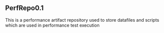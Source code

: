 ## PerfRepo0.1
This is a performance artifact repository used to store datafiles and scripts which are used in performance test execution
